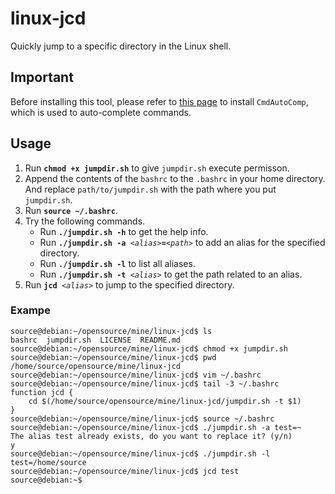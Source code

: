 # linux-jcd
Quickly jump to a specific directory in the Linux shell.

## Important
Before installing this tool, please refer to [this page](https://github.com/siyuanl96/cmdAutoComp) to install `CmdAutoComp`, which is used to auto-complete commands.

## Usage
1. Run **`chmod +x jumpdir.sh`** to give `jumpdir.sh` execute permisson.
2. Append the contents of the `bashrc` to the `.bashrc` in your home directory. And replace `path/to/jumpdir.sh` with the path where you put `jumpdir.sh`.
3. Run **`source ~/.bashrc`**.
4. Try the following commands.
	- Run **`./jumpdir.sh -h`** to get the help info.
	- Run **`./jumpdir.sh -a `***`<alias>`***`=`***`<path>`* to add an alias for the specified directory.
	- Run **`./jumpdir.sh -l`** to list all aliases.
	- Run **`./jumpdir.sh -t `***`<alias>`* to get the path related to an alias.
5. Run **`jcd `***`<alias>`* to jump to the specified directory.

### Exampe

```
source@debian:~/opensource/mine/linux-jcd$ ls
bashrc  jumpdir.sh  LICENSE  README.md
source@debian:~/opensource/mine/linux-jcd$ chmod +x jumpdir.sh
source@debian:~/opensource/mine/linux-jcd$ pwd
/home/source/opensource/mine/linux-jcd
source@debian:~/opensource/mine/linux-jcd$ vim ~/.bashrc
source@debian:~/opensource/mine/linux-jcd$ tail -3 ~/.bashrc
function jcd {
	cd $(/home/source/opensource/mine/linux-jcd/jumpdir.sh -t $1)
}
source@debian:~/opensource/mine/linux-jcd$ source ~/.bashrc
source@debian:~/opensource/mine/linux-jcd$ ./jumpdir.sh -a test=~
The alias test already exists, do you want to replace it? (y/n)
y
source@debian:~/opensource/mine/linux-jcd$ ./jumpdir.sh -l
test=/home/source
source@debian:~/opensource/mine/linux-jcd$ jcd test
source@debian:~$
```
